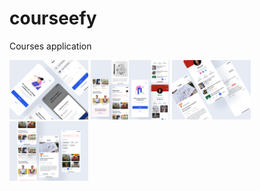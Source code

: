 # courseefy

Courses application

<img src="images/preview 1.png" height="25%" width="25%" />

<img src="images/preview 2.png" height="25%" width="25%" />

<img src="images/preview 5.png" height="25%" width="25%" />

<img src="images/preview 6.png" height="25%" width="25%" />
